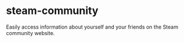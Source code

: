 steam-community
===============

Easily access information about yourself and your friends on the Steam community website.
